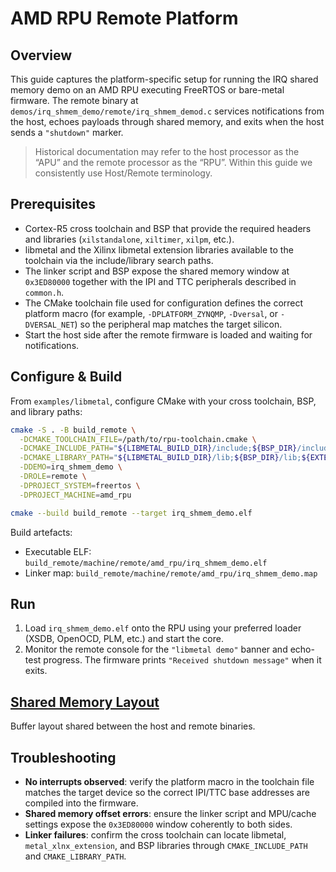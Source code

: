 # AMD RPU Remote Platform

## Overview
This guide captures the platform-specific setup for running the IRQ shared
memory demo on an AMD RPU executing FreeRTOS or bare-metal firmware. The remote
binary at `demos/irq_shmem_demo/remote/irq_shmem_demod.c` services notifications
from the host, echoes payloads through shared memory, and exits when the host
sends a `"shutdown"` marker.

> Historical documentation may refer to the host processor as the “APU” and the
> remote processor as the “RPU”. Within this guide we consistently use
> Host/Remote terminology.

## Prerequisites
- Cortex-R5 cross toolchain and BSP that provide the required headers and
  libraries (`xilstandalone`, `xiltimer`, `xilpm`, etc.).
- libmetal and the Xilinx libmetal extension libraries available to the
  toolchain via the include/library search paths.
- The linker script and BSP expose the shared memory window at `0x3ED80000`
  together with the IPI and TTC peripherals described in `common.h`.
- The CMake toolchain file used for configuration defines the correct platform
  macro (for example, `-DPLATFORM_ZYNQMP`, `-Dversal`, or `-DVERSAL_NET`) so the
  peripheral map matches the target silicon.
- Start the host side after the remote firmware is loaded and waiting for
  notifications.

## Configure & Build
From `examples/libmetal`, configure CMake with your cross toolchain, BSP, and
library paths:

```bash
cmake -S . -B build_remote \
  -DCMAKE_TOOLCHAIN_FILE=/path/to/rpu-toolchain.cmake \
  -DCMAKE_INCLUDE_PATH="${LIBMETAL_BUILD_DIR}/include;${BSP_DIR}/include" \
  -DCMAKE_LIBRARY_PATH="${LIBMETAL_BUILD_DIR}/lib;${BSP_DIR}/lib;${EXTENSION_LIB}" \
  -DDEMO=irq_shmem_demo \
  -DROLE=remote \
  -DPROJECT_SYSTEM=freertos \
  -DPROJECT_MACHINE=amd_rpu

cmake --build build_remote --target irq_shmem_demo.elf
```

Build artefacts:
- Executable ELF: `build_remote/machine/remote/amd_rpu/irq_shmem_demo.elf`
- Linker map: `build_remote/machine/remote/amd_rpu/irq_shmem_demo.map`

## Run
1. Load `irq_shmem_demo.elf` onto the RPU using your preferred loader (XSDB,
   OpenOCD, PLM, etc.) and start the core.
2. Monitor the remote console for the `"libmetal demo"` banner and echo-test
   progress. The firmware prints `"Received shutdown message"` when it exits.

## [Shared Memory Layout](../../../demos/irq_shmem_demo/README.md#shared-memory-layout)
Buffer layout shared between the host and remote binaries.

## Troubleshooting
- **No interrupts observed**: verify the platform macro in the toolchain file
  matches the target device so the correct IPI/TTC base addresses are compiled
  into the firmware.
- **Shared memory offset errors**: ensure the linker script and MPU/cache
  settings expose the `0x3ED80000` window coherently to both sides.
- **Linker failures**: confirm the cross toolchain can locate libmetal,
  `metal_xlnx_extension`, and BSP libraries through `CMAKE_INCLUDE_PATH` and
  `CMAKE_LIBRARY_PATH`.
